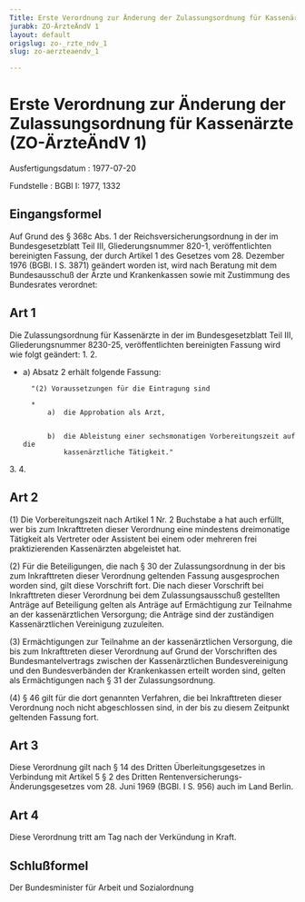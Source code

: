 ```yaml
---
Title: Erste Verordnung zur Änderung der Zulassungsordnung für Kassenärzte
jurabk: ZO-ÄrzteÄndV 1
layout: default
origslug: zo-_rzte_ndv_1
slug: zo-aerzteaendv_1

---
```


# Erste Verordnung zur Änderung der Zulassungsordnung für Kassenärzte (ZO-ÄrzteÄndV 1)

Ausfertigungsdatum
:   1977-07-20

Fundstelle
:   BGBl I: 1977, 1332

## Eingangsformel

Auf Grund des § 368c Abs. 1 der Reichsversicherungsordnung in der im
Bundesgesetzblatt Teil III, Gliederungsnummer 820-1, veröffentlichten
bereinigten Fassung, der durch Artikel 1 des Gesetzes vom 28. Dezember
1976 (BGBl. I S. 3871) geändert worden ist, wird nach Beratung mit dem
Bundesausschuß der Ärzte und Krankenkassen sowie mit Zustimmung des
Bundesrates verordnet:

## Art 1

Die Zulassungsordnung für Kassenärzte in der im Bundesgesetzblatt Teil
III, Gliederungsnummer 8230-25, veröffentlichten bereinigten Fassung
wird wie folgt geändert:
1\.
2\.

*
    a)  Absatz 2 erhält folgende Fassung:

        "(2) Voraussetzungen für die Eintragung sind

        *
            a)  die Approbation als Arzt,


            b)  die Ableistung einer sechsmonatigen Vorbereitungszeit auf die
                kassenärztliche Tätigkeit."












3\.
4\.

## Art 2

(1) Die Vorbereitungszeit nach Artikel 1 Nr. 2 Buchstabe a hat auch
erfüllt, wer bis zum Inkrafttreten dieser Verordnung eine mindestens
dreimonatige Tätigkeit als Vertreter oder Assistent bei einem oder
mehreren frei praktizierenden Kassenärzten abgeleistet hat.

(2) Für die Beteiligungen, die nach § 30 der Zulassungsordnung in der
bis zum Inkrafttreten dieser Verordnung geltenden Fassung
ausgesprochen worden sind, gilt diese Vorschrift fort. Die nach dieser
Vorschrift bei Inkrafttreten dieser Verordnung bei dem
Zulassungsausschuß gestellten Anträge auf Beteiligung gelten als
Anträge auf Ermächtigung zur Teilnahme an der kassenärztlichen
Versorgung; die Anträge sind der zuständigen Kassenärztlichen
Vereinigung zuzuleiten.

(3) Ermächtigungen zur Teilnahme an der kassenärztlichen Versorgung,
die bis zum Inkrafttreten dieser Verordnung auf Grund der Vorschriften
des Bundesmantelvertrags zwischen der Kassenärztlichen
Bundesvereinigung und den Bundesverbänden der Krankenkassen erteilt
worden sind, gelten als Ermächtigungen nach § 31 der
Zulassungsordnung.

(4) § 46 gilt für die dort genannten Verfahren, die bei Inkrafttreten
dieser Verordnung noch nicht abgeschlossen sind, in der bis zu diesem
Zeitpunkt geltenden Fassung fort.

## Art 3

Diese Verordnung gilt nach § 14 des Dritten Überleitungsgesetzes in
Verbindung mit Artikel 5 § 2 des Dritten Rentenversicherungs-
Änderungsgesetzes vom 28. Juni 1969 (BGBl. I S. 956) auch im Land
Berlin.

## Art 4

Diese Verordnung tritt am Tag nach der Verkündung in Kraft.

## Schlußformel

Der Bundesminister für Arbeit und Sozialordnung

